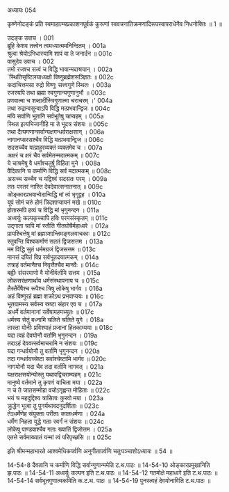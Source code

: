 अध्यायः 054

कृष्णेनोदङ्कं प्रति स्वमाहात्म्यप्रकाशनपूर्वकं कुरूणां स्ववचनातिक्रमणादिरूपस्वापराधेनैव निधनोक्तिः ॥ 1 ॥

उदङ्क उवाच ।	001  
ब्रूहि केशव तत्त्वेन त्वमध्यात्ममनिन्दितम् ।	001a  
श्रुत्वा श्रेयोऽभिधास्यामि शापं वा ते जनार्दन ॥	001c  
वासुदेव उवाच ।	002  
तमो रजश्च सत्वं च विद्धि भावान्मदाश्रयान् ।	002a  
`स्थितिसृष्टिलयाध्यक्षो विष्णुब्रह्मेशसञ्ज्ञितः ॥	002c  
कदाचित्तमसा रुद्रो विष्णुः सत्त्वगुणे स्थितः ।	003a  
रजस्यपि तथा ब्रह्मा स्वगुणान्यगुणानुभौ ॥	003c  
प्रणवात्मा च शब्दादींस्त्रिगुणात्मा चराचरम् ।'	004a  
तथा रुद्रान्वसून्वाऽपि विद्धि मत्प्रभवान्द्विज ॥	004c  
मयि सर्वाणि भूतानि सर्वभूतेषु चाप्यहम् ।	005a  
स्थित इत्यभिजानीहि मा ते भूदत्र संशयः ॥	005c  
तथा दैत्यगणान्सर्वान्यक्षगन्धर्वराक्षसान् ।	006a  
नागानप्सरसश्चैव विद्धि मत्प्रभवान्द्विज ॥	006c  
सदसच्चैव यत्प्राहुरव्यक्तं व्यक्तमेव च ।	007a  
अक्षरं च क्षरं चैव सर्वमेतन्मदात्मकम् ॥	007c  
ये चाश्रमेषु वै धर्माश्चतुर्षु विहिता मुने ।	008a  
वैदिकानि च कर्माणि विद्धि सर्वं मदात्मकम् ॥	008c  
असच्च सच्चैव च यद्विश्वं सदसतः परम् ।	009a  
ततः परतरं नास्ति देवदेवात्सनातनात् ॥	009c  
ओङ्कारप्रभवान्वेदान्विद्धि मां त्वं भृगूद्वह ।	010a  
यूपं सोमं चरुं होमं त्रिदशाप्यायनं मखे ॥	010c  
होतारमपि हव्यं च विद्धि मां भृगुनन्दन ।	011a  
अध्वर्युः कल्पकृच्चापि हविः परमसंस्कृतम् ॥	011c  
उद्गाता चापि मां स्तौति गीतघोषैर्महाध्वरे ।	012a  
प्रायश्चित्तेषु मां ब्रह्मञ्शान्तिमङ्गलवाचकाः ॥	012c  
स्तुवन्ति विश्वकर्माणं सततं द्विजसत्तम ।	013a  
मम विद्धि सुतं धर्ममग्रजं द्विजसत्तम ॥	013c  
मानसं दयितं विप्र सर्वभूतदयात्मकम् ।	014a  
तत्राहं वर्तमानैश्च निवृत्तैश्चैव मानवैः ॥	014c  
बह्वीः संसरमाणो वै योनीर्वर्तामि सत्तम ।	015a  
लोकसरंक्षणार्थाय धर्मसंस्थापनाय च ॥	015c  
तैस्तैर्वेषैश्च रूपैश्च त्रिषु लोकेषु भार्गव ।	016a  
अहं विष्णुरहं ब्रह्मा शक्रोऽथ प्रभवाप्ययः ॥	016c  
भूतग्रामस्य सर्वस्य स्रष्टा संहार एव च ।	017a  
अधर्मे वर्तमानानां सर्वेषामहमच्युतः ॥	017c  
धर्मस्य सेतुं बध्नामि चलिते चलिते युगे ।	018a  
तास्ता योनीः प्रविश्याहं प्रजानां हितकाम्यया ॥	018c  
यदा त्वहं देवयोनौ वर्तामि भृगुनन्दन ।	019a  
तदाऽहं देववत्सर्वमाचरामि न संशयः ॥	019c  
यदा गन्धर्वयोनौ तु वर्तामि भृगुनन्दन ।	020a  
तदा गन्धर्ववच्चेष्टा सर्वाश्चेष्टामि भार्गव ॥	020c  
नागयोनौ यदा चैव तदा वर्तामि नागवत् ।	021a  
यक्षराक्षसयोन्योस्तु यथावद्विचराम्यहम् ॥	021c  
मानुष्ये वर्तमाने तु कृपणं याचिता मया ।	022a  
न च ते जातसम्मोहा वचोऽगृह्णन्त मोहिताः ॥	022c  
भयं च महदुद्दिश्य त्रासिताः कुरवो मया ।	023a  
क्रुद्धेन भूत्वा तु पुनर्यथावदनुदर्शिताः ॥	023c  
तेऽधर्मेणेह संयुक्ताः परीताः कालधर्मणा ।	024a  
धर्मेण निहता युद्धे गताः स्वर्गं न संशयः ॥	024c  
लोकेषु पाण्डवाश्चैव गताः ख्यातिं द्विजोत्तम ।	025a  
एतत्ते सर्वमाख्यातं यन्मां त्वं परिपृच्छसि ॥ ॥	025c  

इति श्रीमन्महाभारते आश्वमेधिकपर्वणि अनुगीतापर्वणि चतुःपञ्चाशोऽध्यायः ॥ 54 ॥

14-54-8 दैवतानि च कर्माणि विद्धि सर्वान्गुणान्ममेति ट.थ.पाठः ॥ 14-54-10 ओङ्कारप्रमुखानिति झ.पाठः ॥ 14-54-11 अध्वर्युः कल्पन इति ट.थ.पाठः ॥ 14-54-12 गतमोक्षे महाध्वरे इति ट.थ.पाठः ॥ 14-54-14 सर्वभूतगुणात्मकमिति क.ट.थ. पाठः ॥ 14-54-19 पुनस्त्वहं देवयोनाविति ट.थ.पाठः ॥
